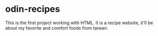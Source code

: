 # odin-recipes

This is the first project working with HTML. It is a recipe website, it'll be about my favorite and comfort foods from taiwan.

